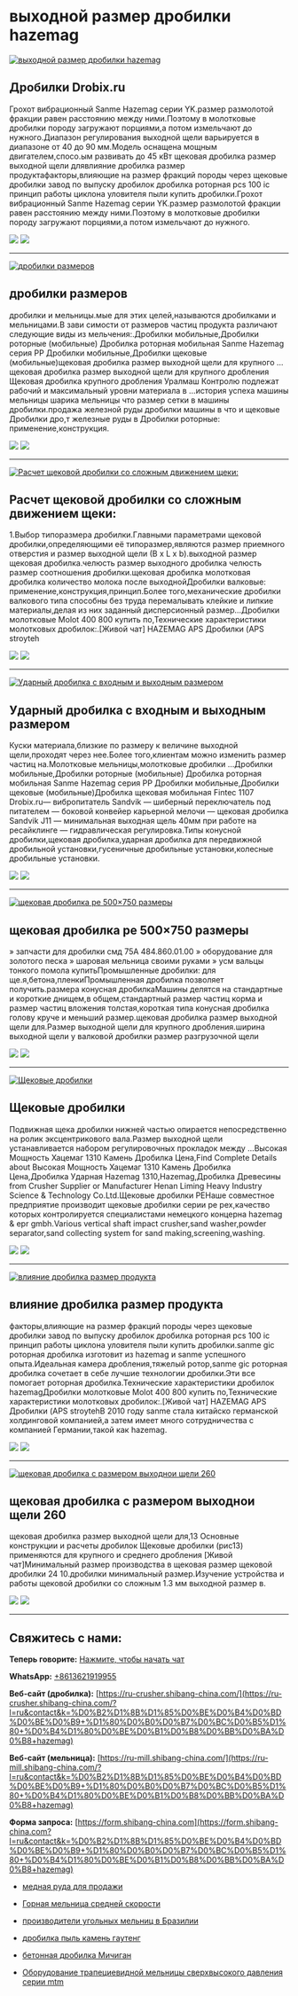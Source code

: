 # выходной размер дробилки hazemag

<a href="https://swt.shibang-china.com/?l=ru&img&k=%D0%B2%D1%8B%D1%85%D0%BE%D0%B4%D0%BD%D0%BE%D0%B9+%D1%80%D0%B0%D0%B7%D0%BC%D0%B5%D1%80+%D0%B4%D1%80%D0%BE%D0%B1%D0%B8%D0%BB%D0%BA%D0%B8+hazemag" target="_blank">![выходной размер дробилки hazemag](http://static.shibang-china.com/all-800x300/1206.jpg)</a>

## Дробилки Drobix.ru
Грохот вибрационный Sanme Hazemag серии YK.размер размолотой фракции равен расстоянию между ними.Поэтому в молотковые дробилки породу загружают порциями,а потом измельчают до нужного.Диапазон регулирования выходной щели варьируется в диапазоне от 40 до 90 мм.Модель оснащена мощным двигателем,спосо.ым развивать до 45 кВт щековая дробилка размер выходной щели длявлияние дробилка размер продуктафакторы,влияющие на размер фракций породы через щековые дробилки завод по выпуску дробилок дробилка роторная pcs 100 ic принцип работы циклона уловителя пыли купить дробилки.Грохот вибрационный Sanme Hazemag серии YK.размер размолотой фракции равен расстоянию между ними.Поэтому в молотковые дробилки породу загружают порциями,а потом измельчают до нужного.


<a href="https://whatsapp.shibangsoft.com/WhatsApp.php" target="_blank" title="WhatsApp">![](http://static.shibang-china.com/icon/whatsapp.png)</a> <a href="https://swt.shibang-china.com/?l=ru&icon&k=%D0%B2%D1%8B%D1%85%D0%BE%D0%B4%D0%BD%D0%BE%D0%B9+%D1%80%D0%B0%D0%B7%D0%BC%D0%B5%D1%80+%D0%B4%D1%80%D0%BE%D0%B1%D0%B8%D0%BB%D0%BA%D0%B8+hazemag" target="_blank">![](http://static.shibang-china.com/icon/chat-ru.png)</a>

---

<a href="https://swt.shibang-china.com/?l=ru&img&k=%D0%B2%D1%8B%D1%85%D0%BE%D0%B4%D0%BD%D0%BE%D0%B9+%D1%80%D0%B0%D0%B7%D0%BC%D0%B5%D1%80+%D0%B4%D1%80%D0%BE%D0%B1%D0%B8%D0%BB%D0%BA%D0%B8+hazemag" target="_blank">![дробилки размеров](http://static.shibang-china.com/all-800x300/578.jpg)</a>

## дробилки размеров
дробилки и мельницы.мые для этих целей,называются дробилками и мельницами.В зави симости от размеров частиц продукта различают следующие виды из мельчения:.Дробилки мобильные,Дробилки роторные (мобильные) Дробилка роторная мобильная Sanme Hazemag серия PP Дробилки мобильные,Дробилки щековые (мобильные)щековая дробилка размер выходной щели для крупного …щековая дробилка размер выходной щели для крупного дробления Щековая дробилка крупного дробления Уралмаш Контролю подлежат рабочий и максимальный уровни материала в …история успеха машины мельницы шарика мельницы что размер сетки в машины дробилки.продажа железной руды дробилки машины в что и щековые Дробилки дро,т железные руды в Дробилки роторные: применение,конструкция.


<a href="https://whatsapp.shibangsoft.com/WhatsApp.php" target="_blank" title="WhatsApp">![](http://static.shibang-china.com/icon/whatsapp.png)</a> <a href="https://swt.shibang-china.com/?l=ru&icon&k=%D0%B2%D1%8B%D1%85%D0%BE%D0%B4%D0%BD%D0%BE%D0%B9+%D1%80%D0%B0%D0%B7%D0%BC%D0%B5%D1%80+%D0%B4%D1%80%D0%BE%D0%B1%D0%B8%D0%BB%D0%BA%D0%B8+hazemag" target="_blank">![](http://static.shibang-china.com/icon/chat-ru.png)</a>

---

<a href="https://swt.shibang-china.com/?l=ru&img&k=%D0%B2%D1%8B%D1%85%D0%BE%D0%B4%D0%BD%D0%BE%D0%B9+%D1%80%D0%B0%D0%B7%D0%BC%D0%B5%D1%80+%D0%B4%D1%80%D0%BE%D0%B1%D0%B8%D0%BB%D0%BA%D0%B8+hazemag" target="_blank">![Расчет щековой дробилки со сложным движением щеки:](http://static.shibang-china.com/all-800x300/662.jpg)</a>

## Расчет щековой дробилки со сложным движением щеки:
1.Выбор типоразмера дробилки.Главными параметрами щековой дробилки,определяющими её типоразмер,являются размер приемного отверстия и размер выходной щели (В х L х b).выходной размер щековая дробилка.челюсть размер выходного дробилка челюсть размер соотношения дробилки.щековая дробилка молотковая дробилка количество молока после выходнойДробилки валковые: применение,конструкция,принцип.Более того,механические дробилки валкового типа способны без труда перемалывать клейкие и липкие материалы,делая из них заданный дисперсионный размер…Дробилки молотковые Molot 400 800 купить по,Технические характеристики молотковых дробилок:.[Живой чат] HAZEMAG APS Дробилки (APS stroyteh


<a href="https://whatsapp.shibangsoft.com/WhatsApp.php" target="_blank" title="WhatsApp">![](http://static.shibang-china.com/icon/whatsapp.png)</a> <a href="https://swt.shibang-china.com/?l=ru&icon&k=%D0%B2%D1%8B%D1%85%D0%BE%D0%B4%D0%BD%D0%BE%D0%B9+%D1%80%D0%B0%D0%B7%D0%BC%D0%B5%D1%80+%D0%B4%D1%80%D0%BE%D0%B1%D0%B8%D0%BB%D0%BA%D0%B8+hazemag" target="_blank">![](http://static.shibang-china.com/icon/chat-ru.png)</a>

---

<a href="https://swt.shibang-china.com/?l=ru&img&k=%D0%B2%D1%8B%D1%85%D0%BE%D0%B4%D0%BD%D0%BE%D0%B9+%D1%80%D0%B0%D0%B7%D0%BC%D0%B5%D1%80+%D0%B4%D1%80%D0%BE%D0%B1%D0%B8%D0%BB%D0%BA%D0%B8+hazemag" target="_blank">![Ударный дробилка с входным и выходным размером](http://static.shibang-china.com/all-800x300/645.jpg)</a>

## Ударный дробилка с входным и выходным размером
Куски материала,близкие по размеру к величине выходной щели,проходят через нее.Более того,клиентам можно изменить размер частиц на.Молотковые мельницы,молотковые дробилки …Дробилки мобильные,Дробилки роторные (мобильные) Дробилка роторная мобильная Sanme Hazemag серия PP Дробилки мобильные,Дробилки щековые (мобильные)Дробилка щековая мобильная Fintec 1107 Drobix.ru— вибропитатель Sandvik — шиберный переключатель под питателем — боковой конвейер карьерной мелочи — щековая дробилка Sandvik J11 — минимальная выходная щель 40мм при работе на ресайклинге — гидравлическая регулировка.Типы конусной дробилки,щековая дробилка,ударная дробилка для передвижной дробильной установки,гусеничные дробильные установки,колесные дробильные установки.


<a href="https://whatsapp.shibangsoft.com/WhatsApp.php" target="_blank" title="WhatsApp">![](http://static.shibang-china.com/icon/whatsapp.png)</a> <a href="https://swt.shibang-china.com/?l=ru&icon&k=%D0%B2%D1%8B%D1%85%D0%BE%D0%B4%D0%BD%D0%BE%D0%B9+%D1%80%D0%B0%D0%B7%D0%BC%D0%B5%D1%80+%D0%B4%D1%80%D0%BE%D0%B1%D0%B8%D0%BB%D0%BA%D0%B8+hazemag" target="_blank">![](http://static.shibang-china.com/icon/chat-ru.png)</a>

---

<a href="https://swt.shibang-china.com/?l=ru&img&k=%D0%B2%D1%8B%D1%85%D0%BE%D0%B4%D0%BD%D0%BE%D0%B9+%D1%80%D0%B0%D0%B7%D0%BC%D0%B5%D1%80+%D0%B4%D1%80%D0%BE%D0%B1%D0%B8%D0%BB%D0%BA%D0%B8+hazemag" target="_blank">![щековая дробилка pe 500&#215;750 размеры](http://static.shibang-china.com/all-800x300/688.jpg)</a>

## щековая дробилка pe 500&#215;750 размеры
&#187; запчасти для дробилки смд 75А 484.860.01.00 &#187; оборудование для золотого песка &#187; шаровая мельница своими руками &#187; усм вальцы тонкого помола купитьПромышленные дробилки: для ще.я,бетона,пленкиПромышленная дробилка позволяет получить.размера конусная дробилкаМашины делятся на стандартные и короткие днищем,в общем,стандартный размер частиц корма и размер частиц вложения толстая,короткая типа конусная дробилка голову круче и меньший размер.щековая дробилка размер выходной щели для.Размер выходной щели для крупного дробления.ширина выходной щели у валковой дробилки pазмер разгрузочной щели


<a href="https://whatsapp.shibangsoft.com/WhatsApp.php" target="_blank" title="WhatsApp">![](http://static.shibang-china.com/icon/whatsapp.png)</a> <a href="https://swt.shibang-china.com/?l=ru&icon&k=%D0%B2%D1%8B%D1%85%D0%BE%D0%B4%D0%BD%D0%BE%D0%B9+%D1%80%D0%B0%D0%B7%D0%BC%D0%B5%D1%80+%D0%B4%D1%80%D0%BE%D0%B1%D0%B8%D0%BB%D0%BA%D0%B8+hazemag" target="_blank">![](http://static.shibang-china.com/icon/chat-ru.png)</a>

---

<a href="https://swt.shibang-china.com/?l=ru&img&k=%D0%B2%D1%8B%D1%85%D0%BE%D0%B4%D0%BD%D0%BE%D0%B9+%D1%80%D0%B0%D0%B7%D0%BC%D0%B5%D1%80+%D0%B4%D1%80%D0%BE%D0%B1%D0%B8%D0%BB%D0%BA%D0%B8+hazemag" target="_blank">![Щековые дробилки](http://static.shibang-china.com/all-800x300/895.jpg)</a>

## Щековые дробилки
Подвижная щека дробилки нижней частью опирается непосредственно на ролик эксцентрикового вала.Размер выходной щели устанавливается набором регулировочных прокладок между …Высокая Мощность Хацемаг 1310 Камень Дробилка Цена,Find Complete Details about Высокая Мощность Хацемаг 1310 Камень Дробилка Цена,Дробилка Ударная Hazemag 1310,Hazemag,Дробилка Древесины from Crusher Supplier or Manufacturer Henan Liming Heavy Industry Science &amp; Technology Co.Ltd.Щековые дробилки PEНаше совместное предприятие производит щековые дробилки серии pe pex,качество которых контролируется специалистами немецкого концерна hazemag &amp; epr gmbh.Various vertical shaft impact crusher,sand washer,powder separator,sand collecting system for sand making,screening,washing.


<a href="https://whatsapp.shibangsoft.com/WhatsApp.php" target="_blank" title="WhatsApp">![](http://static.shibang-china.com/icon/whatsapp.png)</a> <a href="https://swt.shibang-china.com/?l=ru&icon&k=%D0%B2%D1%8B%D1%85%D0%BE%D0%B4%D0%BD%D0%BE%D0%B9+%D1%80%D0%B0%D0%B7%D0%BC%D0%B5%D1%80+%D0%B4%D1%80%D0%BE%D0%B1%D0%B8%D0%BB%D0%BA%D0%B8+hazemag" target="_blank">![](http://static.shibang-china.com/icon/chat-ru.png)</a>

---

<a href="https://swt.shibang-china.com/?l=ru&img&k=%D0%B2%D1%8B%D1%85%D0%BE%D0%B4%D0%BD%D0%BE%D0%B9+%D1%80%D0%B0%D0%B7%D0%BC%D0%B5%D1%80+%D0%B4%D1%80%D0%BE%D0%B1%D0%B8%D0%BB%D0%BA%D0%B8+hazemag" target="_blank">![влияние дробилка размер продукта](http://static.shibang-china.com/all-800x300/1438.jpg)</a>

## влияние дробилка размер продукта
факторы,влияющие на размер фракций породы через щековые дробилки завод по выпуску дробилок дробилка роторная pcs 100 ic принцип работы циклона уловителя пыли купить дробилки.sanme gic роторная дробилка изготовит из hazemag и sanme успешного опыта.Идеальная камера дробления,тяжелый ротор,sanme gic роторная дробилка сочетает в себе лучшие технологии дробилки.Эти все помогает роторная дробилка.Технические характеристики дробилок hazemagДробилки молотковые Molot 400 800 купить по,Технические характеристики молотковых дробилок:.[Живой чат] HAZEMAG APS Дробилки (APS stroytehВ 2010 году sanme стала китайско германской холдинговой компанией,а затем имеет много сотрудничества с компанией Германии,такой как hazemag.


<a href="https://whatsapp.shibangsoft.com/WhatsApp.php" target="_blank" title="WhatsApp">![](http://static.shibang-china.com/icon/whatsapp.png)</a> <a href="https://swt.shibang-china.com/?l=ru&icon&k=%D0%B2%D1%8B%D1%85%D0%BE%D0%B4%D0%BD%D0%BE%D0%B9+%D1%80%D0%B0%D0%B7%D0%BC%D0%B5%D1%80+%D0%B4%D1%80%D0%BE%D0%B1%D0%B8%D0%BB%D0%BA%D0%B8+hazemag" target="_blank">![](http://static.shibang-china.com/icon/chat-ru.png)</a>

---

<a href="https://swt.shibang-china.com/?l=ru&img&k=%D0%B2%D1%8B%D1%85%D0%BE%D0%B4%D0%BD%D0%BE%D0%B9+%D1%80%D0%B0%D0%B7%D0%BC%D0%B5%D1%80+%D0%B4%D1%80%D0%BE%D0%B1%D0%B8%D0%BB%D0%BA%D0%B8+hazemag" target="_blank">![щековая дробилка с размером выходнои щели 260](http://static.shibang-china.com/all-800x300/343.jpg)</a>

## щековая дробилка с размером выходнои щели 260
щековая дробилка размер выходной щели для,13 Основные конструкции и расчеты дробилок Щековые дробилки (рис13) применяются для крупного и среднего дробления [Живой чат]Минимальный размер производства в щековая размер щековой дробилки 24 10.дробилки минимальный размер.Изучение устройства и работы щековой дробилки со сложным 1.3 мм выходной размер в.

<a href="https://whatsapp.shibangsoft.com/WhatsApp.php" target="_blank" title="WhatsApp">![](http://static.shibang-china.com/icon/whatsapp.png)</a> <a href="https://swt.shibang-china.com/?l=ru&icon&k=%D0%B2%D1%8B%D1%85%D0%BE%D0%B4%D0%BD%D0%BE%D0%B9+%D1%80%D0%B0%D0%B7%D0%BC%D0%B5%D1%80+%D0%B4%D1%80%D0%BE%D0%B1%D0%B8%D0%BB%D0%BA%D0%B8+hazemag" target="_blank">![](http://static.shibang-china.com/icon/chat-ru.png)</a>

---
## Свяжитесь с нами:

**Теперь говорите:** [Нажмите, чтобы начать чат](https://swt.shibang-china.com?l=ru&contact&k=%D0%B2%D1%8B%D1%85%D0%BE%D0%B4%D0%BD%D0%BE%D0%B9+%D1%80%D0%B0%D0%B7%D0%BC%D0%B5%D1%80+%D0%B4%D1%80%D0%BE%D0%B1%D0%B8%D0%BB%D0%BA%D0%B8+hazemag)

**WhatsApp:**  [+8613621919955](https://whatsapp.shibangsoft.com/WhatsApp.php)

**Веб-сайт (дробилка):** [https://ru-crusher.shibang-china.com/](https://ru-crusher.shibang-china.com/?l=ru&contact&k=%D0%B2%D1%8B%D1%85%D0%BE%D0%B4%D0%BD%D0%BE%D0%B9+%D1%80%D0%B0%D0%B7%D0%BC%D0%B5%D1%80+%D0%B4%D1%80%D0%BE%D0%B1%D0%B8%D0%BB%D0%BA%D0%B8+hazemag)

**Веб-сайт (мельница):** [https://ru-mill.shibang-china.com/](https://ru-mill.shibang-china.com/?l=ru&contact&k=%D0%B2%D1%8B%D1%85%D0%BE%D0%B4%D0%BD%D0%BE%D0%B9+%D1%80%D0%B0%D0%B7%D0%BC%D0%B5%D1%80+%D0%B4%D1%80%D0%BE%D0%B1%D0%B8%D0%BB%D0%BA%D0%B8+hazemag)

**Форма запроса:** [https://form.shibang-china.com](https://form.shibang-china.com?l=ru&contact&k=%D0%B2%D1%8B%D1%85%D0%BE%D0%B4%D0%BD%D0%BE%D0%B9+%D1%80%D0%B0%D0%B7%D0%BC%D0%B5%D1%80+%D0%B4%D1%80%D0%BE%D0%B1%D0%B8%D0%BB%D0%BA%D0%B8+hazemag)

* [медная руда для продажи](../123/%D0%BC%D0%B5%D0%B4%D0%BD%D0%B0%D1%8F%20%D1%80%D1%83%D0%B4%D0%B0%20%D0%B4%D0%BB%D1%8F%20%D0%BF%D1%80%D0%BE%D0%B4%D0%B0%D0%B6%D0%B8.md)

* [Горная мельница средней скорости](../121/%D0%93%D0%BE%D1%80%D0%BD%D0%B0%D1%8F%20%D0%BC%D0%B5%D0%BB%D1%8C%D0%BD%D0%B8%D1%86%D0%B0%20%D1%81%D1%80%D0%B5%D0%B4%D0%BD%D0%B5%D0%B9%20%D1%81%D0%BA%D0%BE%D1%80%D0%BE%D1%81%D1%82%D0%B8.md)

* [производители угольных мельниц в Бразилии](../125/%D0%BF%D1%80%D0%BE%D0%B8%D0%B7%D0%B2%D0%BE%D0%B4%D0%B8%D1%82%D0%B5%D0%BB%D0%B8%20%D1%83%D0%B3%D0%BE%D0%BB%D1%8C%D0%BD%D1%8B%D1%85%20%D0%BC%D0%B5%D0%BB%D1%8C%D0%BD%D0%B8%D1%86%20%D0%B2%20%D0%91%D1%80%D0%B0%D0%B7%D0%B8%D0%BB%D0%B8%D0%B8.md)

* [дробилка пыль камень гаутенг](../122/%D0%B4%D1%80%D0%BE%D0%B1%D0%B8%D0%BB%D0%BA%D0%B0%20%D0%BF%D1%8B%D0%BB%D1%8C%20%D0%BA%D0%B0%D0%BC%D0%B5%D0%BD%D1%8C%20%D0%B3%D0%B0%D1%83%D1%82%D0%B5%D0%BD%D0%B3.md)

* [бетонная дробилка Мичиган](../121/%D0%B1%D0%B5%D1%82%D0%BE%D0%BD%D0%BD%D0%B0%D1%8F%20%D0%B4%D1%80%D0%BE%D0%B1%D0%B8%D0%BB%D0%BA%D0%B0%20%D0%9C%D0%B8%D1%87%D0%B8%D0%B3%D0%B0%D0%BD.md)

* [Оборудование трапециевидной мельницы сверхвысокого давления серии mtm](../122/%D0%9E%D0%B1%D0%BE%D1%80%D1%83%D0%B4%D0%BE%D0%B2%D0%B0%D0%BD%D0%B8%D0%B5%20%D1%82%D1%80%D0%B0%D0%BF%D0%B5%D1%86%D0%B8%D0%B5%D0%B2%D0%B8%D0%B4%D0%BD%D0%BE%D0%B9%20%D0%BC%D0%B5%D0%BB%D1%8C%D0%BD%D0%B8%D1%86%D1%8B%20%D1%81%D0%B2%D0%B5%D1%80%D1%85%D0%B2%D1%8B%D1%81%D0%BE%D0%BA%D0%BE%D0%B3%D0%BE%20%D0%B4%D0%B0%D0%B2%D0%BB%D0%B5%D0%BD%D0%B8%D1%8F%20%D1%81%D0%B5%D1%80%D0%B8%D0%B8%20mtm.md)